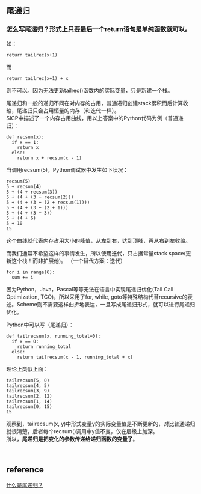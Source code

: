 ## 尾递归
### 怎么写尾递归？形式上只要最后一个return语句是单纯函数就可以。
如：
```
return tailrec(x+1)
```
而
```
return tailrec(x+1) + x
```
则不可以。因为无法更新tailrec()函数内的实际变量，只是新建一个栈。

尾递归和一般的递归不同在对内存的占用，普通递归创建stack累积而后计算收缩，尾递归只会占用恒量的内存（和迭代一样）。  
SICP中描述了一个内存占用曲线，用以上答案中的Python代码为例（普通递归）：
```
def recsum(x):
  if x == 1:
    return x
  else:
    return x + recsum(x - 1)
```
当调用recsum(5)，Python调试器中发生如下状况：
```
recsum(5)
5 + recsum(4)
5 + (4 + recsum(3))
5 + (4 + (3 + recsum(2)))
5 + (4 + (3 + (2 + recsum(1))))
5 + (4 + (3 + (2 + 1)))
5 + (4 + (3 + 3))
5 + (4 + 6)
5 + 10
15
```
这个曲线就代表内存占用大小的峰值，从左到右，达到顶峰，再从右到左收缩。  

而我们通常不希望这样的事情发生，所以使用迭代，只占据常量stack space(更新这个栈！而非扩展他)。
（一个替代方案：迭代）
```
for i in range(6):
  sum += i
```

因为Python，Java，Pascal等等无法在语言中实现尾递归优化(Tail Call Optimization, TCO)，所以采用了for, while, goto等特殊结构代替recursive的表述。Scheme则不需要这样曲折地表达，一旦写成尾递归形式，就可以进行尾递归优化。

Python中可以写（尾递归）：
```
def tailrecsum(x, running_total=0):
  if x == 0:
    return running_total
  else:
    return tailrecsum(x - 1, running_total + x)
```
理论上类似上面：
```
tailrecsum(5, 0)
tailrecsum(4, 5)
tailrecsum(3, 9)
tailrecsum(2, 12)
tailrecsum(1, 14)
tailrecsum(0, 15)
15
```
观察到，tailrecsum(x, y)中形式变量y的实际变量值是不断更新的，对比普通递归就很清楚，后者每个recsum()调用中y值不变，仅在层级上加深。  
所以，**尾递归是把变化的参数传递给递归函数的变量了**。

&nbsp;
## reference
[什么是尾递归？](https://www.zhihu.com/question/20761771)
